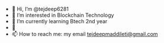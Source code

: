 - 👋 Hi, I’m @tejdeep6281
- 👀 I’m interested in Blockchain Technology
- 🌱 I’m currently learning Btech 2nd year
- 💞
- 📫 How to reach me: my email tejdeepmaddileti@gmail.com

<!---
tejdeep6281/tejdeep6281 is a ✨ special ✨ repository because its `README.md` (this file) appears on your GitHub profile.
You can click the Preview link to take a look at your changes.
--->
